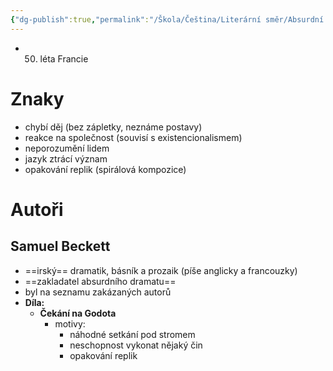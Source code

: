 ```yaml
---
{"dg-publish":true,"permalink":"/Škola/Čeština/Literární směr/Absurdní drama/","created":"2024-03-21T10:59:17.887+01:00","updated":"2024-03-21T11:03:59.150+01:00"}
---
```


- 50. léta Francie
# Znaky
- chybí děj (bez zápletky, neznáme postavy)
- reakce na společnost (souvisí s existencionalismem)
- neporozumění lidem
- jazyk ztrácí význam
- opakování replik (spirálová kompozice)
# Autoři
## Samuel Beckett
- ==irský== dramatik, básník a prozaik (píše anglicky a francouzky)
- ==zakladatel absurdního dramatu==
- byl na seznamu zakázaných autorů
- **Díla:** 
	- **Čekání na Godota**
		- motivy:
			- náhodné setkání pod stromem
			- neschopnost vykonat nějaký čin
			- opakování replik